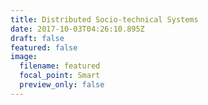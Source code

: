 ```yaml
---
title: Distributed Socio-technical Systems
date: 2017-10-03T04:26:10.895Z
draft: false
featured: false
image:
  filename: featured
  focal_point: Smart
  preview_only: false
---
```

